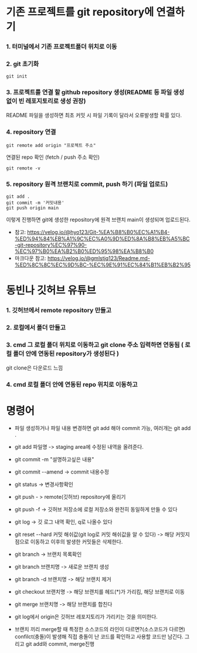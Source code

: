 기존 프로젝트를 git repository에 연결하기
======================================
### 1. 터미널에서 기존 프로젝트폴더 위치로 이동
### 2. git 초기화
```
git init
```
### 3. 프로젝트를 연결 할 github repository 생성(README 등 파일 생성 없이 빈 레포지토리로 생성 권장)

README 파일을 생성하면 최초 커밋 시 파일 기록이 달라서 오류발생할 확률 있다.

### 4. repository 연결
```
git remote add origin "프로젝트 주소"
```

연결된 repo 확인 (fetch / push 주소 확인)
```
git remote -v
```
### 5. repository 원격 브랜치로 commit, push 하기 (파일 업로드)
```
git add .
git commit -m '커밋내용'
git push origin main
```

이렇게 진행하면 git에 생성한 repository에 원격 브랜치 main이 생성되며 업로드된다.

* 참고: https://velog.io/@hyo123/Git-%EA%B8%B0%EC%A1%B4-%ED%94%84%EB%A1%9C%EC%A0%9D%ED%8A%B8%EB%A5%BC-git-repository%EC%97%90-%EC%97%B0%EA%B2%B0%ED%95%98%EA%B8%B0
* 마크다운 참고: https://velog.io/@gmlstjq123/Readme.md-%ED%8C%8C%EC%9D%BC-%EC%9E%91%EC%84%B1%EB%B2%95

동빈나 깃허브 유튜브
============================
### 1. 깃허브에서 remote repository 만들고
### 2. 로컬에서 폴더 만들고 
### 3. cmd 그 로컬 폴더 위치로 이동하고 git clone 주소 입력하면 연동됨 ( 로컬 폴더 안에 연동된 repository가 생성된다 )

   git clone은 다운로드 느낌
### 4. cmd 로컬 폴더 안에 연동된 repo 위치로 이동하고
# 명령어
* 파일 생성하거나 파일 내용 변경하면 git add 해야 commit 가능,     여러개는 git add .
* git add 파일명 -> staging area에  수정된 내역을 올려준다.
* git commit -m  "설명하고싶은 내용"
* git commit --amend  ->  commit 내용수정
* git status ->  변경사항확인 
* git push - > remote(깃허브) repository에 올리기
* git push -f -> 깃허브 저장소에 로컬 저장소와 완전히 동일하게 만들 수 있다
* git log  -> 깃 로그 내역 확인,   q로 나올수 있다
* git reset --hard 커밋 해쉬값(git log로 커밋 해쉬값을 알 수 있다) -> 해당 커밋지점으로 이동하고 이후의 발생한 커밋들은 삭제한다.
 
* git branch -> 브랜치 목록확인
* git branch 브랜치명 -> 새로운 브랜치 생성
* git branch -d 브랜치명 -> 해당 브랜치 제거
* git checkout 브랜치명 -> 해당 브랜치를 헤드(*)가 가리킴,  해당 브랜치로 이동
* git merge 브랜치명 -> 해당 브랜치를 합친다

* git log에서 origin은 깃허브 레포지토리가 가리키는 것을 의미한다.
* 브랜치 끼리 merge할 때 특정한 소스코드의 라인이 다르면?(소스코드가 다르면) confilct(충돌)이 발생해 직접 충돌이 난 코드를 확인하고 사용할 코드만 남긴다. 그리고 git add와 commit, merge진행
